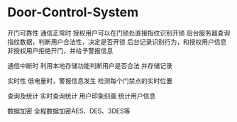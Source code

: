 # Door-Control-System
开门可靠性
  通信正常时
    授权用户可以在门锁处直接指纹识别开锁
    后台服务器查询指纹数据，判断用户合法性，决定是否开锁
    后台记录识别行为，和授权用户信息
    非授权用户拒绝开门，并给予警报信息


  通信中断时
    利用本地存储功能判断用户是否合法
    并存储记录
  
  实时性
    低电量时，警报信息发生
    检测每个门禁点的实时位置

查询及统计
  实时查询统计
  用户印象刻画
    统计用户信息

 数据加密
  全程数据加密AES、DES、3DES等